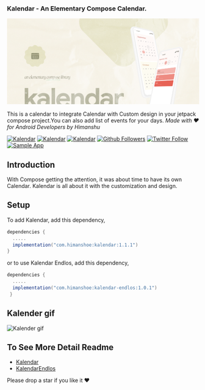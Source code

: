 ### Kalendar - An Elementary Compose Calendar.

![Kalendar](art/banner.png)

This is a calendar to integrate Calendar with Custom design in your jetpack compose project.You can
also add list of events for your days.
_Made with ❤️ for Android Developers by Himanshu_

[![Kalendar](https://img.shields.io/maven-central/v/com.himanshoe/kalendar)](https://search.maven.org/artifact/com.himanshoe/kalendar)
[![Kalendar](https://img.shields.io/badge/Kotlin%20Weekly-%23286-orange)](https://mailchi.mp/kotlinweekly/kotlin-weekly-286)
[![Kalendar](https://img.shields.io/badge/Android%20Weekly-%23533-Pink)](https://androidweekly.net/issues/issue-533)
[![Github Followers](https://img.shields.io/github/followers/hi-manshu?label=Follow&style=social)](https://github.com/hi-manshu)
[![Twitter Follow](https://img.shields.io/twitter/follow/hi_man_shoe?label=Follow&style=social)](https://twitter.com/hi_man_shoe)  
[![Sample App](https://img.shields.io/github/v/release/hi-manshu/Kalendar?color=7885FF&label=Sample%20App&logo=android&style=for-the-badge)](https://github.com/hi-manshu/Kalendar/releases/latest/download/kalendar-sample.apk)

## Introduction

With Compose getting the attention, it was about time to have its own Calendar. Kalendar is all
about it with the customization and design.

## Setup

To add Kalendar, add this dependency,

```gradle  
dependencies {  
  .....
  implementation("com.himanshoe:kalendar:1.1.1")
}  
```

or to use Kalendar Endlos, add this dependency,

```gradle 
dependencies {    
  .....  
  implementation("com.himanshoe:kalendar-endlos:1.0.1")
 } 
 ```

## Kalender gif
![Kalender gif](art/kalender.gif)

## To See More Detail Readme

- [Kalendar](docs/Kalendar.md)
- [KalendarEndlos](docs/KalendarEndlos.md)

Please drop a star if you like it ❤️
